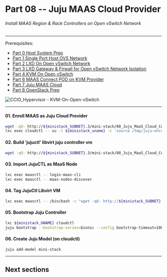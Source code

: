 # Part 08 -- Juju MAAS Cloud Provider
###### Install MAAS Region & Rack Controllers on Open vSwitch Network

-------
Prerequisites:
- [Part 0 Host System Prep]
- [Part 1 Single Port Host OVS Network]
- [Part 2 LXD On Open vSwitch Network]
- [Part 3 LXD Gateway & Firwall for Open vSwitch Network Isolation]
- [Part 4 KVM On Open vSwitch]
- [Part 6 MAAS Connect POD on KVM Provider]
- [Part 7 Juju MAAS Cloud]
- [Part 8 OpenStack Prep]

![CCIO_Hypervisor - KVM-On-Open-vSwitch](web/drawio/MAAS-Region-And-Rack-Ctl-on-OVS-Sandbox.svg)

-------
#### 01. Enroll MAAS as Juju Cloud Provider
````sh
wget -qO- http://${ministack_SUBNET}.3/mini-stack/08_Juju_MaaS_Cloud_Configuration/aux/add-maas-cloud-provider.sh | bash
lxc exec cloudctl -- su -l ${ministack_uname} -c 'source /tmp/juju-enroll-maas-provider.sh'
````
#### 02. Build 'jujuctl' libvirt juju controller vm
````sh
wget -qO- http://${ministack_SUBNET}.3/mini-stack/08_Juju_MaaS_Cloud_Configuration/aux/virt-inst-jujuctl-node.sh | bash
````
#### 03. Import JujuCTL as MaaS Node
````sh
lxc exec maasctl -- login-maas-cli
lxc exec maasctl -- maas-nodes-discover
````
#### 04. Tag JujuCtl Libvirt VM
````sh
lxc exec maasctl -- /bin/bash -c "wget -qO- http://${ministack_SUBNET}.3/mini-stack/08_Juju_MaaS_Cloud_Configuration/aux/maas-tag-nodes.sh | bash"
````
#### 05. Bootstrap Juju Controller
````sh
lxc ${ministack_UNAME} cloudctl
juju bootstrap --bootstrap-series=bionic --config bootstrap-timeout=1800 --constraints "tags=jujuctl" maasctl jujuctl
````
#### 06. Create Juju Model (on cloudctl)
````sh
juju add-model mini-stack
````
-------
## Next sections

<!-- Markdown link & img dfn's -->
[Part 0 Host System Prep]: ../0_Host_System_Prep
[Part 1 Single Port Host OVS Network]: ../1_Single_Port_Host-Open_vSwitch_Network_Configuration
[Part 2 LXD On Open vSwitch Network]: ../2_LXD-On-OVS
[Part 3 LXD Gateway & Firwall for Open vSwitch Network Isolation]: ../3_LXD_Network_Gateway
[Part 4 KVM On Open vSwitch]: ../4_KVM_On_Open_vSwitch
[Part 5 MAAS Region And Rack Server on OVS Sandbox]: ../5_MAAS-Rack_And_Region_Ctl-On-Open_vSwitch
[Part 6 MAAS Connect POD on KVM Provider]: ../6_MAAS-Connect_POD_KVM-Provider
[Part 7 Juju MAAS Cloud]: ../7_Juju_MAAS_Cloud
[Part 8 OpenStack Prep]: ../8_OpenStack_Deploy
